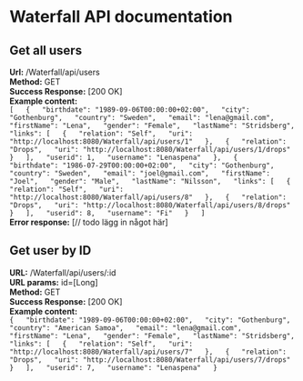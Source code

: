 # Waterfall API documentation
## Get all users
**Url:** /Waterfall/api/users  
**Method:** GET  
**Success Response:** [200 OK]  
**Example content:**  
`[  
	{  
		"birthdate": "1989-09-06T00:00:00+02:00",  
		"city": "Gothenburg",  
		"country": "Sweden",  
		"email": "lena@gmail.com",  
		"firstName": "Lena",  
		"gender": "Female",  
		"lastName": "Stridsberg",  
		"links": [  
     			{  
        			"relation": "Self",  
        			"uri": "http://localhost:8080/Waterfall/api/users/1"  
      			},  
      			{  
       				"relation": "Drops",  
        			"uri": "http://localhost:8080/Waterfall/api/users/1/drops"  
      			}  
		],  
		"userid": 1,  
    		"username": "Lenaspena"  
	},  
	{  
		"birthdate": "1986-07-29T00:00:00+02:00",  
		"city": "Gothenburg",  
		"country": "Sweden",  
		"email": "joel@gmail.com",  
		"firstName": "Joel",  
		"gender": "Male",  
		"lastName": "Nilsson",  
		"links": [  
      			{  
        			"relation": "Self",  
        			"uri": "http://localhost:8080/Waterfall/api/users/8"  
      			},  
      			{  
        			"relation": "Drops",  
        			"uri": "http://localhost:8080/Waterfall/api/users/8/drops"  
      			}  
    		],  
    		"userid": 8,  
    		"username": "Fi"  
	}  
]`  
**Error response:** [// todo lägg in något här]  
## Get user by ID
**URL:** /Waterfall/api/users/:id  
**URL params:** id=[Long]  
**Method:** GET  
**Success Response:** [200 OK]  
**Example content:**  
`{  
  "birthdate": "1989-09-06T00:00:00+02:00",  
  "city": "Gothenburg",  
  "country": "American Samoa",  
  "email": "lena@gmail.com",  
  "firstName": "Lena",  
  "gender": "Female",  
  "lastName": "Stridsberg",  
  "links": [  
    {  
      "relation": "Self",  
      "uri": "http://localhost:8080/Waterfall/api/users/7"  
    },  
    {  
      "relation": "Drops",  
      "uri": "http://localhost:8080/Waterfall/api/users/7/drops"  
    }  
  ],  
  "userid": 7,  
  "username": "Lenaspena"  
}`